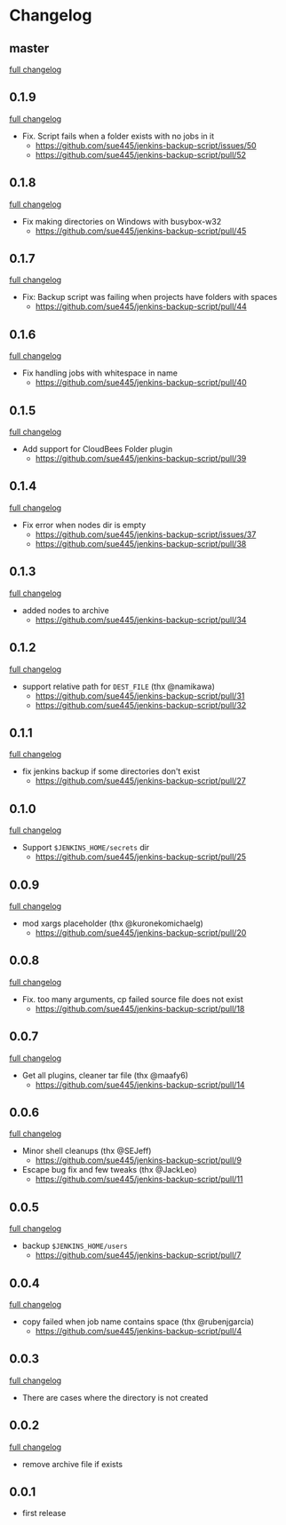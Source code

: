 # Changelog
## master
[full changelog](https://github.com/sue445/jenkins-backup-script/compare/0.1.9...master)

## 0.1.9
[full changelog](https://github.com/sue445/jenkins-backup-script/compare/0.1.8...0.1.9)

* Fix. Script fails when a folder exists with no jobs in it
  * https://github.com/sue445/jenkins-backup-script/issues/50
  * https://github.com/sue445/jenkins-backup-script/pull/52

## 0.1.8
[full changelog](https://github.com/sue445/jenkins-backup-script/compare/0.1.7...0.1.8)

* Fix making directories on Windows with busybox-w32
  * https://github.com/sue445/jenkins-backup-script/pull/45

## 0.1.7
[full changelog](https://github.com/sue445/jenkins-backup-script/compare/0.1.6...0.1.7)

* Fix: Backup script was failing when projects have folders with spaces
  * https://github.com/sue445/jenkins-backup-script/pull/44

## 0.1.6
[full changelog](https://github.com/sue445/jenkins-backup-script/compare/0.1.5...0.1.6)

* Fix handling jobs with whitespace in name
  * https://github.com/sue445/jenkins-backup-script/pull/40

## 0.1.5
[full changelog](https://github.com/sue445/jenkins-backup-script/compare/0.1.4...0.1.5)

* Add support for CloudBees Folder plugin
  * https://github.com/sue445/jenkins-backup-script/pull/39

## 0.1.4
[full changelog](https://github.com/sue445/jenkins-backup-script/compare/0.1.3...0.1.4)

* Fix error when nodes dir is empty
  * https://github.com/sue445/jenkins-backup-script/issues/37
  * https://github.com/sue445/jenkins-backup-script/pull/38

## 0.1.3
[full changelog](https://github.com/sue445/jenkins-backup-script/compare/0.1.2...0.1.3)

* added nodes to archive
  * https://github.com/sue445/jenkins-backup-script/pull/34

## 0.1.2
[full changelog](https://github.com/sue445/jenkins-backup-script/compare/0.1.1...0.1.2)

* support relative path for `DEST_FILE` (thx @namikawa)
  * https://github.com/sue445/jenkins-backup-script/pull/31
  * https://github.com/sue445/jenkins-backup-script/pull/32

## 0.1.1
[full changelog](https://github.com/sue445/jenkins-backup-script/compare/0.1.0...0.1.1)

* fix jenkins backup if some directories don't exist
  * https://github.com/sue445/jenkins-backup-script/pull/27

## 0.1.0
[full changelog](https://github.com/sue445/jenkins-backup-script/compare/0.0.9...0.1.0)

* Support `$JENKINS_HOME/secrets` dir
  * https://github.com/sue445/jenkins-backup-script/pull/25

## 0.0.9
[full changelog](https://github.com/sue445/jenkins-backup-script/compare/0.0.8...0.0.9)

* mod xargs placeholder (thx @kuronekomichaelg)
  * https://github.com/sue445/jenkins-backup-script/pull/20

## 0.0.8
[full changelog](https://github.com/sue445/jenkins-backup-script/compare/0.0.7...0.0.8)

* Fix. too many arguments, cp failed source file does not exist
  * https://github.com/sue445/jenkins-backup-script/pull/18

## 0.0.7
[full changelog](https://github.com/sue445/jenkins-backup-script/compare/0.0.6...0.0.7)

* Get all plugins, cleaner tar file (thx @maafy6)
  * https://github.com/sue445/jenkins-backup-script/pull/14

## 0.0.6
[full changelog](https://github.com/sue445/jenkins-backup-script/compare/0.0.5...0.0.6)

* Minor shell cleanups (thx @SEJeff)
  * https://github.com/sue445/jenkins-backup-script/pull/9
* Escape bug fix and few tweaks (thx @JackLeo)
  * https://github.com/sue445/jenkins-backup-script/pull/11

## 0.0.5
[full changelog](https://github.com/sue445/jenkins-backup-script/compare/0.0.4...0.0.5)

* backup `$JENKINS_HOME/users`
  * https://github.com/sue445/jenkins-backup-script/pull/7

## 0.0.4
[full changelog](https://github.com/sue445/jenkins-backup-script/compare/0.0.3...0.0.4)

* copy failed when job name contains space (thx @rubenjgarcia)
  * https://github.com/sue445/jenkins-backup-script/pull/4

## 0.0.3
[full changelog](https://github.com/sue445/jenkins-backup-script/compare/0.0.2...0.0.3)

* There are cases where the directory is not created

## 0.0.2
[full changelog](https://github.com/sue445/jenkins-backup-script/compare/0.0.1...0.0.2)

* remove archive file if exists

## 0.0.1
* first release
